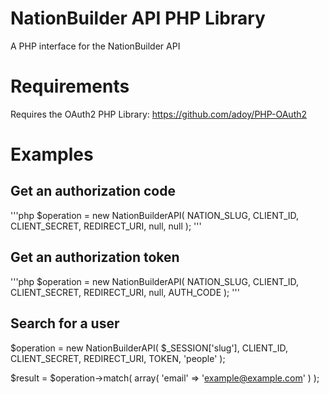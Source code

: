 # NationBuilder API PHP Library
A PHP interface for the NationBuilder API

# Requirements
Requires the OAuth2 PHP Library: https://github.com/adoy/PHP-OAuth2

# Examples
## Get an authorization code
'''php
$operation = new NationBuilderAPI( NATION_SLUG, CLIENT_ID, CLIENT_SECRET, REDIRECT_URI, null, null );
'''

## Get an authorization token
'''php
$operation = new NationBuilderAPI( NATION_SLUG, CLIENT_ID, CLIENT_SECRET, REDIRECT_URI, null, AUTH_CODE );
'''

##  Search for a user
$operation = new NationBuilderAPI( $_SESSION['slug'], CLIENT_ID, CLIENT_SECRET, REDIRECT_URI, TOKEN, 'people' );

$result = $operation->match( array( 'email' => 'example@example.com' ) );